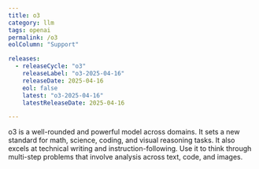 ```yaml
---
title: o3
category: llm
tags: openai
permalink: /o3
eolColumn: "Support"

releases:
  - releaseCycle: "o3"
    releaseLabel: "o3-2025-04-16"
    releaseDate: 2025-04-16
    eol: false
    latest: "o3-2025-04-16"
    latestReleaseDate: 2025-04-16

---
```

o3 is a well-rounded and powerful model across domains. It sets a new standard for math, science, coding, and visual reasoning tasks. It also excels at technical writing and instruction-following. Use it to think through multi-step problems that involve analysis across text, code, and images.
